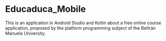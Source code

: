# Educaduca_Mobile
This is an application in Android Studio and Kotlin about a free online course application, proposed by the platform programming subject of the Beltrán Manuela University.
